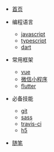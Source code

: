 * [首页](/)

* 编程语言
  * [javascript](/langs/javascript/)
  * [typescript](/langs/typescript/)
  * [dart](/langs/dart/)

* 常用框架
  * [vue](/frameworks/vue/)
  * [微信小程序](/frameworks/miniprogram/)
  * [flutter](/frameworks/flutter/)

* 必备技能
  * [git](/skills/git/)
  * [sass](/skills/sass/)
  * [travis-ci](/skills/travis-ci/)
  * [h5](/skills/h5/)

* [随笔](/essays/)

